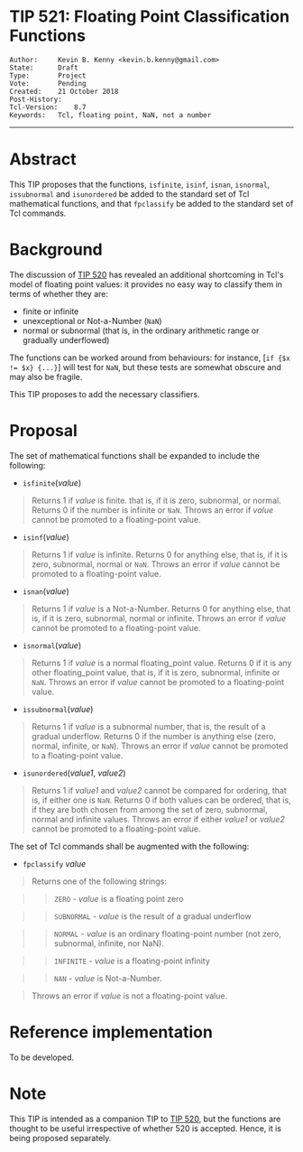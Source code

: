 # TIP 521: Floating Point Classification Functions
	Author:		Kevin B. Kenny <kevin.b.kenny@gmail.com>
	State:		Draft
	Type:		Project
	Vote:		Pending
	Created:	21 October 2018
	Post-History:
	Tcl-Version:	8.7
	Keywords:	Tcl, floating point, NaN, not a number
-----
# Abstract

This TIP proposes that the functions, `isfinite`, `isinf`, `isnan`,
`isnormal`, `issubnormal` and `isunordered` be added to the standard
set of Tcl mathematical functions, and that `fpclassify` be added to
the standard set of Tcl commands.

# Background

The discussion of [TIP 520](520.md) has revealed an additional
shortcoming in Tcl's model of floating point values: it provides no
easy way to classify them in terms of whether they are:

   * finite or infinite
   * unexceptional or Not-a-Number (`NaN`)
   * normal or subnormal (that is, in the ordinary arithmetic range or 
     gradually underflowed)
	 
The functions can be worked around from behaviours: for instance,
[`if {$x != $x} {...}`] will test for `NaN`, but these tests are
somewhat obscure and may also be fragile.
	 
This TIP proposes to add the necessary classifiers.

# Proposal

The set of mathematical functions shall be expanded to include the following:

  * `isfinite`(_value_)
  
  > Returns 1 if _value_ is finite. that is, if it is zero, subnormal,
    or normal. Returns 0 if the number is infinite or `NaN`. Throws an
    error if _value_ cannot be promoted to a floating-point value.
	
  * `isinf`(_value_)
  
  > Returns 1 if _value_ is infinite. Returns 0 for anything else,
    that is, if it is zero, subnormal, normal or `NaN`. Throws an
    error if _value_ cannot be promoted to a floating-point value.
	
  * `isnan`(_value_)
  
  > Returns 1 if _value_ is a Not-a-Number. Returns 0 for anything
    else, that is, if it is zero, subnormal, normal or
    infinite. Throws an error if _value_ cannot be promoted to a
    floating-point value.
    
  * `isnormal`(_value_)
  
  > Returns 1 if _value_ is a normal floating_point value.  Returns 0
    if it is any other floating_point value, that is, if it is zero,
    subnormal, infinite or `NaN`. Throws an error if _value_ cannot be
    promoted to a floating-point value.

  * `issubnormal`(_value_)
 
  > Returns 1 if _value_ is a subnormal number, that is, the result of
    a gradual underflow. Returns 0 if the number is anything else
    (zero, normal, infinite, or `NaN`). Throws an error if _value_
    cannot be promoted to a floating-point value.
	
  * `isunordered`(_value1_, _value2_)
  
  > Returns 1 if _value1_ and _value2_ cannot be compared for
    ordering, that is, if either one is `NaN`. Returns 0 if both
    values can be ordered, that is, if they are both chosen from among
    the set of zero, subnormal, normal and infinite values. Throws an
    error if either _value1_ or _value2_ cannot be promoted to a
    floating-point value.
	
The set of Tcl commands shall be augmented with the following:

  * `fpclassify` _value_
  
  > Returns one of the following strings:
  
  > > `ZERO` - _value_ is a floating point zero

  > > `SUBNORMAL` - _value_ is the result of a gradual underflow

  > > `NORMAL` - _value_ is an ordinary floating-point number (not zero, subnormal, infinite, nor NaN).

  > > `INFINITE` - _value_ is a floating-point infinity
  
  > > `NAN` - _value_ is Not-a-Number.
  
  > Throws an error if _value_ is not a floating-point value.
  
# Reference implementation

To be developed.

# Note

This TIP is intended as a companion TIP to [TIP 520](520.md), but
the functions are thought to be useful irrespective of whether 520
is accepted. Hence, it is being proposed separately.
